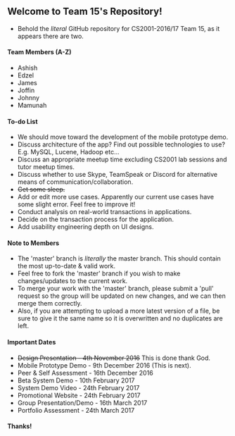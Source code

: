 ## Welcome to Team 15's Repository!
* Behold the _literal_ GitHub repository for CS2001-2016/17 Team 15, as it appears there are two. 

#### Team Members (A-Z)
* Ashish
* Edzel
* James
* Joffin
* Johnny
* Mamunah

#### To-do List
- We should move toward the development of the mobile prototype demo.
- Discuss architecture of the app? Find out possible technologies to use? E.g. MySQL, Lucene, Hadoop etc...
- Discuss an appropriate meetup time excluding CS2001 lab sessions and tutor meetup times.
- Discuss whether to use Skype, TeamSpeak or Discord for alternative means of communication/collaboration.
- ~~Get some sleep.~~
- Add or edit more use cases. Apparently our current use cases have some slight error. Feel free to improve it!
- Conduct analysis on real-world transactions in applications.
- Decide on the transaction process for the application.
- Add usability engineering depth on UI designs.

#### Note to Members
- The 'master' branch is _literally_ the master branch. This should contain the most up-to-date & valid work.
- Feel free to fork the 'master' branch if you wish to make changes/updates to the current work.
- To merge your work with the 'master' branch, please submit a 'pull' request so the group will be updated on new changes, and we can then merge them correctly.
- Also, if you are attempting to upload a more latest version of a file, be sure to give it the same name so it is overwritten and no duplicates are left.

#### Important Dates
- ~~Design Presentation - 4th November 2016~~  This is done thank God.
- Mobile Prototype Demo - 9th December 2016  (This is next).
- Peer & Self Assessment - 16th December 2016
- Beta System Demo - 10th February 2017
- System Demo Video - 24th February 2017
- Promotional Website - 24th February 2017
- Group Presentation/Demo - 16th March 2017
- Portfolio Assessment - 24th March 2017

#### Thanks!

